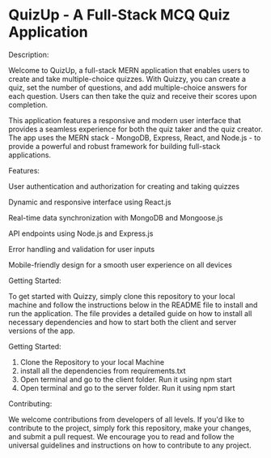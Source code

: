# QuizUp - A Full-Stack MCQ Quiz Application
Description:

Welcome to QuizUp, a full-stack MERN application that enables users to create and take multiple-choice quizzes. With Quizzy, you can create a quiz, set the number of questions, and add multiple-choice answers for each question. Users can then take the quiz and receive their scores upon completion.

This application features a responsive and modern user interface that provides a seamless experience for both the quiz taker and the quiz creator. The app uses the MERN stack - MongoDB, Express, React, and Node.js - to provide a powerful and robust framework for building full-stack applications.

Features:

User authentication and authorization for creating and taking quizzes

Dynamic and responsive interface using React.js

Real-time data synchronization with MongoDB and Mongoose.js

API endpoints using Node.js and Express.js

Error handling and validation for user inputs

Mobile-friendly design for a smooth user experience on all devices

Getting Started:

To get started with Quizzy, simply clone this repository to your local machine and follow the instructions below in the README file to install and run the application. The file provides a detailed guide on how to install all necessary dependencies and how to start both the client and server versions of the app.

Getting Started:
1. Clone the Repository to your local Machine
2. install all the dependencies from requirements.txt
3. Open terminal and go to the client folder. Run it using npm start
4. Open terminal and go to the server folder. Run it using npm start

Contributing:

We welcome contributions from developers of all levels. If you'd like to contribute to the project, simply fork this repository, make your changes, and submit a pull request. We encourage you to read and follow the universal guidelines and instructions on how to contribute to any project.

